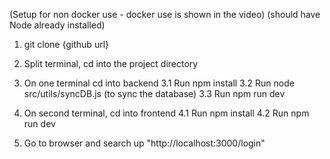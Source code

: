 (Setup for non docker use - docker use is shown in the video)
(should have Node already installed)
1. git clone {github url}

2. Split terminal, cd into the project directory

3. On one terminal cd into backend
    3.1 Run npm install
    3.2 Run node src/utils/syncDB.js (to sync the database)
    3.3 Run npm run dev

4. On second terminal, cd into frontend
    4.1 Run npm install
    4.2 Run npm run dev

5. Go to browser and search up "http://localhost:3000/login"


